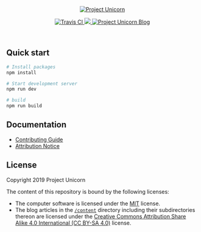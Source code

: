 <p align="center">
  <a href="https://projectunicorn.net">
    <img src="https://sharedstorage2.blob.core.windows.net/pub/main-logo.png" alt="Project Unicorn">
  </a>
</p>

<p align="center">
  <a href="https://travis-ci.com/projectunic0rn/pub">
    <img src="https://travis-ci.com/projectunic0rn/pub.svg" alt="Travis CI">
  </a>
  <a href="https://codecov.io/gh/projectunic0rn/pub">
    <img src="https://codecov.io/gh/projectunic0rn/pub/branch/master/graph/badge.svg" />
  </a>
  <a href="https://projectunicorn.net/">
    <img src="https://img.shields.io/badge/website-https://projectunicorn.net/-blue.svg" alt="Project Unicorn Blog">
  </a>
</p>

<br />

## Quick start

```bash
# Install packages
npm install

# Start development server
npm run dev

# build
npm run build
```

## Documentation

- [Contributing Guide](https://projectunicorn.net/blog/tag/contributing/)
- [Attribution Notice](NOTICE)

## License

Copyright 2019 Project Unicorn

The content of this repository is bound by the following licenses:

- The computer software is licensed under the [MIT](LICENSE) license.
- The blog articles in the [`/content`](/content) directory including their
  subdirectories thereon are licensed under the
  [Creative Commons Attribution Share Alike 4.0 International (CC BY-SA 4.0)](/content/LICENSE)
  license.
